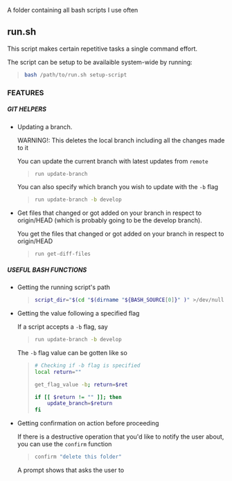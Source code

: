 A folder containing all bash scripts I use often

## run.sh

This script makes certain repetitive tasks a single command effort.

The script can be setup to be availaible system-wide by running:
> ```bash
> bash /path/to/run.sh setup-script
> ```

### FEATURES
##### GIT HELPERS
* Updating a branch.

    WARNING!: This deletes the local branch including all the changes made to it

    You can update the current branch with latest updates from `remote`

    > ```bash
    > run update-branch
    > ```

    You can also specify which branch you wish to update with the `-b` flag

    > ```bash
    > run update-branch -b develop
    > ```

* Get files that changed or got added on your branch in respect to origin/HEAD (which is probably going to be the develop branch).

    You get the files that changed or got added on your branch in respect to origin/HEAD

    > ```bash
    > run get-diff-files
    > ```

##### USEFUL BASH FUNCTIONS
* Getting the running script's path

    > ```bash
    > script_dir="$(cd "$(dirname "${BASH_SOURCE[0]}" )" >/dev/null && pwd)"
    > ```

* Getting the value following a specified flag

    If a script accepts a `-b` flag, say

    > ```bash
    > run update-branch -b develop
    > ```

    The `-b` flag value can be gotten like so

    > ```bash
    > # Checking if -b flag is specified
    > local return=""
    >
	> get_flag_value -b; return=$ret
    >
    > if [[ $return != "" ]]; then
	>     update_branch=$return
	> fi
    > ```

* Getting confirmation on action before proceeding

    If there is a destructive operation that you'd like to notify the user about, you can use the `confirm` function

    > ```bash
    > confirm "delete this folder"
    > ```

    A prompt shows that asks the user to

